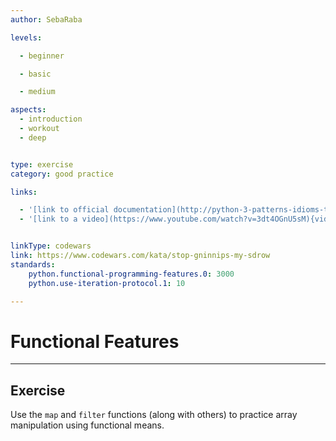 ```yaml
---
author: SebaRaba

levels:

  - beginner

  - basic

  - medium

aspects:
  - introduction
  - workout
  - deep


type: exercise
category: good practice

links:

  - '[link to official documentation](http://python-3-patterns-idioms-test.readthedocs.io/en/latest/Comprehensions.html) {website}'
  - '[link to a video](https://www.youtube.com/watch?v=3dt4OGnU5sM){video}'


linkType: codewars
link: https://www.codewars.com/kata/stop-gninnips-my-sdrow
standards:
    python.functional-programming-features.0: 3000
    python.use-iteration-protocol.1: 10

---
```

# Functional Features
---
## Exercise
Use the `map` and `filter` functions (along with others) to practice array manipulation using functional means.
